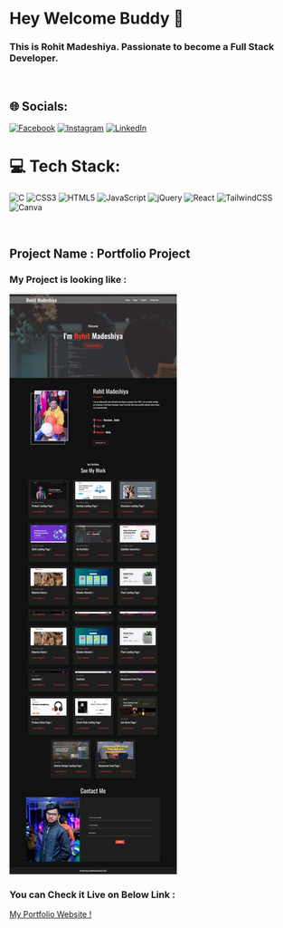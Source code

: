 # Hey Welcome Buddy 👋

### This is Rohit Madeshiya. Passionate to become a Full Stack Developer.

</br>

## 🌐 Socials:

[![Facebook](https://img.shields.io/badge/Facebook-%231877F2.svg?logo=Facebook&logoColor=white)](https://facebook.com/rohit.madeshiya.583) [![Instagram](https://img.shields.io/badge/Instagram-%23E4405F.svg?logo=Instagram&logoColor=white)](https://instagram.com/__.designer.__.rohit.__/) [![LinkedIn](https://img.shields.io/badge/LinkedIn-%230077B5.svg?logo=linkedin&logoColor=white)](https://linkedin.com/in/rohit-madeshiya-4b7a63169/)

# 💻 Tech Stack:

![C](https://img.shields.io/badge/c-%2300599C.svg?style=for-the-badge&logo=c&logoColor=white) ![CSS3](https://img.shields.io/badge/css3-%231572B6.svg?style=for-the-badge&logo=css3&logoColor=white) ![HTML5](https://img.shields.io/badge/html5-%23E34F26.svg?style=for-the-badge&logo=html5&logoColor=white) ![JavaScript](https://img.shields.io/badge/javascript-%23323330.svg?style=for-the-badge&logo=javascript&logoColor=%23F7DF1E) ![jQuery](https://img.shields.io/badge/jquery-%230769AD.svg?style=for-the-badge&logo=jquery&logoColor=white) ![React](https://img.shields.io/badge/react-%2320232a.svg?style=for-the-badge&logo=react&logoColor=%2361DAFB) ![TailwindCSS](https://img.shields.io/badge/tailwindcss-%2338B2AC.svg?style=for-the-badge&logo=tailwind-css&logoColor=white) ![Canva](https://img.shields.io/badge/Canva-%2300C4CC.svg?style=for-the-badge&logo=Canva&logoColor=white)

</br>

## Project Name : Portfolio Project


### My Project is looking like :

![Web Site Image](./Assets/complete%20ss.png)

### You can Check it Live on Below Link : 


[My Portfolio Website !](https://rohit-madeshiya.netlify.app)
